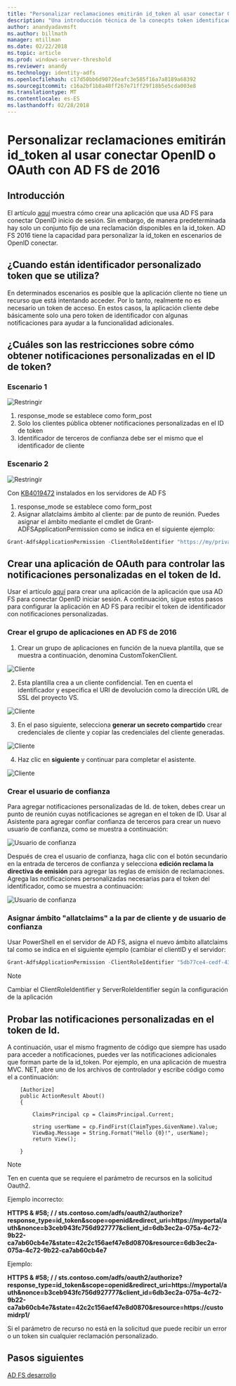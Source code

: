 ```yaml
---
title: "Personalizar reclamaciones emitirán id_token al usar conectar OpenID o OAuth con AD FS de 2016"
description: "Una introducción técnica de la conecpts token identificador personalizado en AD FS de 2016"
author: anandyadavmsft
ms.author: billmath
manager: mtillman
ms.date: 02/22/2018
ms.topic: article
ms.prod: windows-server-threshold
ms.reviewer: anandy
ms.technology: identity-adfs
ms.openlocfilehash: c17d50bb6d90726eafc3e585f16a7a8189a68392
ms.sourcegitcommit: c16a2bf1b8a48ff267e71ff29f18b5e5cda003e8
ms.translationtype: MT
ms.contentlocale: es-ES
ms.lasthandoff: 02/28/2018
---
```

# <a name="customize-claims-to-be-emitted-in-idtoken-when-using-openid-connect-or-oauth-with-ad-fs-2016"></a>Personalizar reclamaciones emitirán id_token al usar conectar OpenID o OAuth con AD FS de 2016

## <a name="overview"></a>Introducción
El artículo [aquí](enabling-openId-connect-with-ad-fs.md) muestra cómo crear una aplicación que usa AD FS para conectar OpenID inicio de sesión. Sin embargo, de manera predeterminada hay solo un conjunto fijo de una reclamación disponibles en la id_token. AD FS 2016 tiene la capacidad para personalizar la id_token en escenarios de OpenID conectar.

## <a name="when-are-custom-id-token-used"></a>¿Cuando están identificador personalizado token que se utiliza?
En determinados escenarios es posible que la aplicación cliente no tiene un recurso que está intentando acceder. Por lo tanto, realmente no es necesario un token de acceso. En estos casos, la aplicación cliente debe básicamente solo una pero token de identificador con algunas notificaciones para ayudar a la funcionalidad adicionales.

## <a name="what-are-the-restrictions-on-getting-custom-claims-in-id-token"></a>¿Cuáles son las restricciones sobre cómo obtener notificaciones personalizadas en el ID de token?

### <a name="scenario-1"></a>Escenario 1

![Restringir](media/Custom-Id-Tokens-in-AD-FS/res1.png)

1.  response_mode se establece como form_post
2.  Solo los clientes pública obtener notificaciones personalizadas en el ID de token
3.  Identificador de terceros de confianza debe ser el mismo que el identificador de cliente

### <a name="scenario-2"></a>Escenario 2

![Restringir](media/Custom-Id-Tokens-in-AD-FS/restrict2.png)

Con [KB4019472](https://support.microsoft.com/help/4019472/windows-10-update-kb4019472) instalados en los servidores de AD FS
1.  response_mode se establece como form_post
2.  Asignar allatclaims ámbito al cliente: par de punto de reunión.
Puedes asignar el ámbito mediante el cmdlet de Grant-ADFSApplicationPermission como se indica en el siguiente ejemplo:

``` powershell
Grant-AdfsApplicationPermission -ClientRoleIdentifier "https://my/privateclient" -ServerRoleIdentifier "https://rp/fedpassive" -ScopeNames "allatclaims","openid"
```

## <a name="creating-an-oauth-application-to-handle-custom-claims-in-id-token"></a>Crear una aplicación de OAuth para controlar las notificaciones personalizadas en el token de Id.
Usar el artículo [aquí](Enabling-OpenId-Connect-with-AD-FS-2016.md) para crear una aplicación de la aplicación que usa AD FS para conectar OpenID iniciar sesión. A continuación, sigue estos pasos para configurar la aplicación en AD FS para recibir el token de identificador con notificaciones personalizadas.

### <a name="create-the-application-group-in-ad-fs-2016"></a>Crear el grupo de aplicaciones en AD FS de 2016

1.  Crear un grupo de aplicaciones en función de la nueva plantilla, que se muestra a continuación, denomina CustomTokenClient.

![Cliente](media/Custom-Id-Tokens-in-AD-FS/clientsnap1.png)

2. Esta plantilla crea a un cliente confidencial. Ten en cuenta el identificador y especifica el URI de devolución como la dirección URL de SSL del proyecto VS.

![Cliente](media/Custom-Id-Tokens-in-AD-FS/clientsnap2.png)

3.  En el paso siguiente, selecciona **generar un secreto compartido** crear credenciales de cliente y copiar las credenciales del cliente generadas.

![Cliente](media/Custom-Id-Tokens-in-AD-FS/clientsnap3.png)

4. Haz clic en **siguiente** y continuar para completar el asistente.

![Cliente](media/Custom-Id-Tokens-in-AD-FS/clientsnap4.png)

### <a name="create-the-relying-party"></a>Crear el usuario de confianza
Para agregar notificaciones personalizadas de Id. de token, debes crear un punto de reunión cuyas notificaciones se agregan en el token de ID. Usar al Asistente para agregar confiar confianza de terceros para crear un nuevo usuario de confianza, como se muestra a continuación:
 
![Usuario de confianza](media/Custom-Id-Tokens-in-AD-FS/rpsnap1.png)

Después de crea el usuario de confianza, haga clic con el botón secundario en la entrada de terceros de confianza y selecciona **edición reclama la directiva de emisión** para agregar las reglas de emisión de reclamaciones. Agrega las notificaciones personalizadas necesarias para el token del identificador, como se muestra a continuación:

![Usuario de confianza](media/Custom-Id-Tokens-in-AD-FS/rpsnap2.png)

### <a name="assign-allatclaims-scope-to-the-pair-of-client-and-relying-party"></a>Asignar ámbito "allatclaims" a la par de cliente y de usuario de confianza
Usar PowerShell en el servidor de AD FS, asigna el nuevo ámbito allatclaims tal como se indica en el siguiente ejemplo (cambiar el clientID y el servidor:

``` powershell
Grant-AdfsApplicationPermission -ClientRoleIdentifier "5db77ce4-cedf-4319-85f7-cc230b7022e0" -ServerRoleIdentifier "https://customidrp1/" -ScopeNames "allatclaims","openid"
```

>[!NOTE]
>Cambiar el ClientRoleIdentifier y ServerRoleIdentifier según la configuración de la aplicación

## <a name="test-the-custom-claims-in-id-token"></a>Probar las notificaciones personalizadas en el token de Id.

A continuación, usar el mismo fragmento de código que siempre has usado para acceder a notificaciones, puedes ver las notificaciones adicionales que forman parte de la id_token.
Por ejemplo, en una aplicación de muestra MVC. NET, abre uno de los archivos de controlador y escribe código como el a continuación:


``` code
    [Authorize]
    public ActionResult About()
    {

        ClaimsPrincipal cp = ClaimsPrincipal.Current;

        string userName = cp.FindFirst(ClaimTypes.GivenName).Value;
        ViewBag.Message = String.Format("Hello {0}!", userName);
        return View();

    }

```

>[!NOTE]
>Ten en cuenta que se requiere el parámetro de recursos en la solicitud Oauth2.
>
>Ejemplo incorrecto:
>
>**HTTPS & #58; / / sts.contoso.com/adfs/oauth2/authorize?response_type=id_token&scope=openid&redirect_uri=https&#58;//myportal/auth&nonce=b3ceb943fc756d927777&client_id=6db3ec2a-075a-4c72-9b22-ca7ab60cb4e7&state=42c2c156aef47e8d0870&resource=6db3ec2a-075a-4c72-9b22-ca7ab60cb4e7**
>
>Ejemplo:
>
>**HTTPS & #58; / / sts.contoso.com/adfs/oauth2/authorize?response_type=id_token&scope=openid&redirect_uri=https&#58;//myportal/auth&nonce=b3ceb943fc756d927777&client_id=6db3ec2a-075a-4c72-9b22-ca7ab60cb4e7&state=42c2c156aef47e8d0870&resource=https&#58;//customidrp1/**
>
>Si el parámetro de recurso no está en la solicitud que puede recibir un error o un token sin cualquier reclamación personalizado.

## <a name="next-steps"></a>Pasos siguientes
[AD FS desarrollo](../../ad-fs/AD-FS-Development.md)  